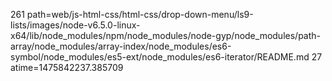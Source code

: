 261 path=web/js-html-css/html-css/drop-down-menu/ls9-lists/images/node-v6.5.0-linux-x64/lib/node_modules/npm/node_modules/node-gyp/node_modules/path-array/node_modules/array-index/node_modules/es6-symbol/node_modules/es5-ext/node_modules/es6-iterator/README.md
27 atime=1475842237.385709
